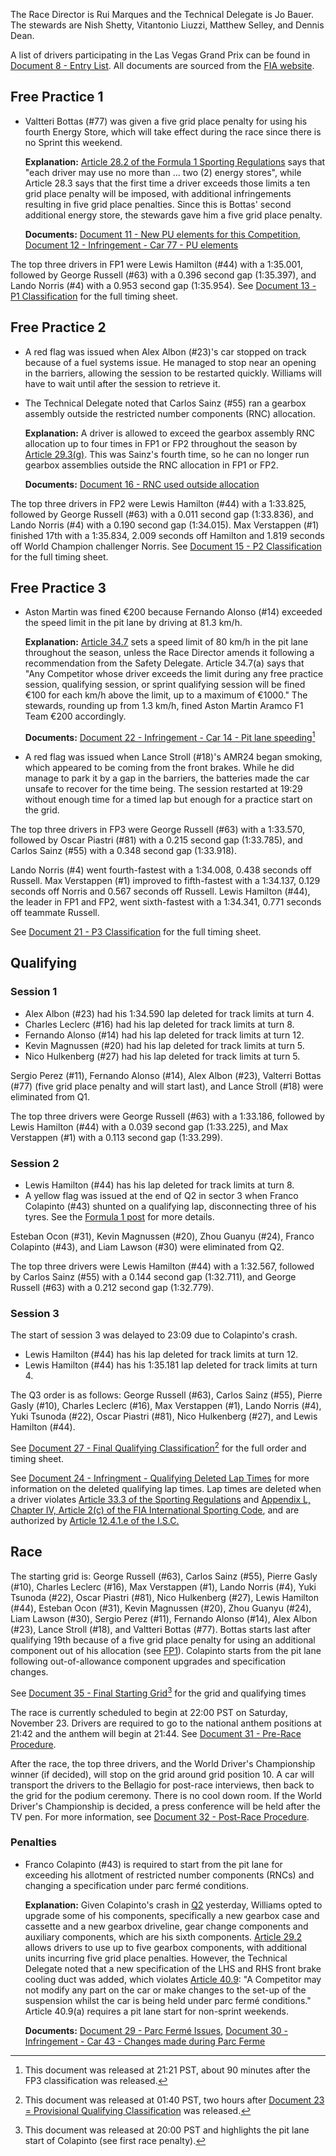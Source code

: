 The Race Director is Rui Marques and the Technical Delegate is Jo Bauer. The stewards are Nish Shetty,
Vitantonio Liuzzi, Matthew Selley, and Dennis Dean.

A list of drivers participating in the Las Vegas Grand Prix can be found in [Document 8 - Entry List](https://www.fia.com/sites/default/files/decision-document/2024%20Las%20Vegas%20Grand%20Prix%20-%20Entry%20List.pdf#page=2).
All documents are sourced from the [FIA website](https://www.fia.com/documents/championships/fia-formula-one-world-championship-14/season/season-2024-2043).

## Free Practice 1

- Valtteri Bottas (#77) was given a five grid place penalty for using his fourth Energy Store, which
  will take effect during the race since there is no Sprint this weekend.

  **Explanation:** [Article 28.2 of the Formula 1 Sporting Regulations](https://www.fia.com/sites/default/files/fia_2024_formula_1_sporting_regulations_-_issue_7_-_2024-07-31.pdf#page=29)
  says that "each driver may use no more than ... two (2) energy stores", while Article 28.3 says
  that the first time a driver exceeds those limits a ten grid place penalty will be imposed, with
  additional infringements resulting in five grid place penalties. Since this is Bottas' second
  additional energy store, the stewards gave him a five grid place penalty.

  **Documents:** [Document 11 - New PU elements for this Competition](https://www.fia.com/sites/default/files/decision-document/2024%20Las%20Vegas%20Grand%20Prix%20-%20New%20PU%20elements%20for%20this%20Competition.pdf#page=2),
  [Document 12 - Infringement - Car 77 - PU elements](https://www.fia.com/sites/default/files/decision-document/2024%20Las%20Vegas%20Grand%20Prix%20-%20Infringement%20-%20Car%2077%20-%20PU%20elements.pdf)

The top three drivers in FP1 were Lewis Hamilton (#44) with a 1:35.001, followed by George Russell
(#63) with a 0.396 second gap (1:35.397), and Lando Norris (#4) with a 0.953 second gap (1:35.954).
See [Document 13 - P1 Classification](https://www.fia.com/sites/default/files/decision-document/2024%20Las%20Vegas%20Grand%20Prix%20-%20P1%20Classification.pdf#page=2)
for the full timing sheet.

## Free Practice 2

- A red flag was issued when Alex Albon (#23)'s car stopped on track because of a fuel
  systems issue. He managed to stop near an opening in the barriers, allowing the session to be
  restarted quickly. Williams will have to wait until after the session to retrieve it.

- The Technical Delegate noted that Carlos Sainz (#55) ran a gearbox assembly outside the restricted
  number components (RNC) allocation.

  **Explanation:** A driver is allowed to exceed the gearbox assembly RNC allocation up to four times
  in FP1 or FP2 throughout the season by [Article 29.3(g)](https://www.fia.com/sites/default/files/fia_2024_formula_1_sporting_regulations_-_issue_7_-_2024-07-31.pdf#page=32).
  This was Sainz's fourth time, so he can no longer run gearbox assemblies outside the RNC allocation
  in FP1 or FP2.

  **Documents:** [Document 16 - RNC used outside allocation](https://www.fia.com/sites/default/files/decision-document/2024%20Las%20Vegas%20Grand%20Prix%20-%20RNC%20used%20outside%20allocation.pdf)

The top three drivers in FP2 were Lewis Hamilton (#44) with a 1:33.825, followed by George Russell
(#63) with a 0.011 second gap (1:33.836), and Lando Norris (#4) with a 0.190 second gap (1:34.015).
Max Verstappen (#1) finished 17th with a 1:35.834, 2.009 seconds off Hamilton and 1.819 seconds off
World Champion challenger Norris. See [Document 15 - P2 Classification](https://www.fia.com/sites/default/files/decision-document/2024%20Las%20Vegas%20Grand%20Prix%20-%20P2%20Classification.pdf#page=2)
for the full timing sheet.

## Free Practice 3

- Aston Martin was fined €200 because Fernando Alonso (#14) exceeded the speed limit in the pit lane
  by driving at 81.3 km/h.

  **Explanation:** [Article 34.7](https://www.fia.com/sites/default/files/fia_2024_formula_1_sporting_regulations_-_issue_7_-_2024-07-31.pdf#page=41)
  sets a speed limit of 80 km/h in the pit lane throughout the season, unless the Race Director amends
  it following a recommendation from the Safety Delegate. Article 34.7(a) says that "Any Competitor
  whose driver exceeds the limit during any free practice session, qualifying session, or sprint
  qualifying session will be fined €100 for each km/h above the limit, up to a maximum of €1000."
  The stewards, rounding up from 1.3 km/h, fined Aston Martin Aramco F1 Team €200 accordingly.

  **Documents:** [Document 22 - Infringement - Car 14 - Pit lane speeding](https://www.fia.com/sites/default/files/decision-document/2024%20Las%20Vegas%20Grand%20Prix%20-%20Infringement%20-%20Car%2014%20-%20Pit%20lane%20speeding.pdf)[^1]

- A red flag was issued when Lance Stroll (#18)'s AMR24 began smoking, which appeared to be coming
  from the front brakes. While he did manage to park it by a gap in the barriers, the batteries made
  the car unsafe to recover for the time being. The session restarted at 19:29 without enough time
  for a timed lap but enough for a practice start on the grid.

The top three drivers in FP3 were George Russell (#63) with a 1:33.570, followed by Oscar Piastri
(#81) with a 0.215 second gap (1:33.785), and Carlos Sainz (#55) with a 0.348 second gap (1:33.918).

Lando Norris (#4) went fourth-fastest with a 1:34.008, 0.438 seconds off Russell. Max Verstappen (#1)
improved to fifth-fastest with a 1:34.137, 0.129 seconds off Norris and 0.567 seconds off Russell.
Lewis Hamilton (#44), the leader in FP1 and FP2, went sixth-fastest with a 1:34.341, 0.771 seconds
off teammate Russell.

See [Document 21 - P3 Classification](https://www.fia.com/sites/default/files/decision-document/2024%20Las%20Vegas%20Grand%20Prix%20-%20P3%20Classification.pdf#page=2)
for the full timing sheet.

## Qualifying

### Session 1

- Alex Albon (#23) had his 1:34.590 lap deleted for track limits at turn 4.
- Charles Leclerc (#16) had his lap deleted for track limits at turn 8.
- Fernando Alonso (#14) had his lap deleted for track limits at turn 12.
- Kevin Magnussen (#20) had his lap deleted for track limits at turn 5.
- Nico Hulkenberg (#27) had his lap deleted for track limits at turn 5.

Sergio Perez (#11), Fernando Alonso (#14), Alex Albon (#23), Valterri Bottas (#77) (five grid place
penalty and will start last), and Lance Stroll (#18) were eliminated from Q1.

The top three drivers were George Russell (#63) with a 1:33.186, followed by Lewis Hamilton (#44)
with a 0.039 second gap (1:33.225), and Max Verstappen (#1) with a 0.113 second gap (1:33.299).

### Session 2

- Lewis Hamilton (#44) has his lap deleted for track limits at turn 8.
- A yellow flag was issued at the end of Q2 in sector 3 when Franco Colapinto (#43) shunted on a
  qualifying lap, disconnecting three of his tyres. See the [Formula 1 post](https://www.formula1.com/en/latest/article/must-see-colapinto-suffers-massive-crash-in-las-vegas-qualifying.3PBCHS0eA8K6LD8d2JY0G7)
  for more details.

Esteban Ocon (#31), Kevin Magnussen (#20), Zhou Guanyu (#24), Franco Colapinto (#43), and Liam Lawson
(#30) were eliminated from Q2.

The top three drivers were Lewis Hamilton (#44) with a 1:32.567, followed by Carlos Sainz (#55) with
a 0.144 second gap (1:32.711), and George Russell (#63) with a 0.212 second gap (1:32.779).

### Session 3

The start of session 3 was delayed to 23:09 due to Colapinto's crash.

- Lewis Hamilton (#44) has his lap deleted for track limits at turn 12.
- Lewis Hamilton (#44) has his 1:35.181 lap deleted for track limits at turn 4.

The Q3 order is as follows: George Russell (#63), Carlos Sainz (#55), Pierre Gasly (#10), Charles
Leclerc (#16), Max Verstappen (#1), Lando Norris (#4), Yuki Tsunoda (#22), Oscar Piastri (#81), Nico
Hulkenberg (#27), and Lewis Hamilton (#44).

See [Document 27 - Final Qualifying Classification](https://www.fia.com/sites/default/files/decision-document/2024%20Las%20Vegas%20Grand%20Prix%20-%20Final%20Qualifying%20Classification.pdf#page=2)[^2]
for the full order and timing sheet.

See [Document 24 - Infringment - Qualifying Deleted Lap Times](https://www.fia.com/sites/default/files/decision-document/2024%20Las%20Vegas%20Grand%20Prix%20-%20Infringement%20-%20Qualifying%20Deleted%20Lap%20Times.pdf#page=2)
for more information on the deleted qualifying lap times. Lap times are deleted when a driver violates
[Article 33.3 of the Sporting Regulations](https://www.fia.com/sites/default/files/fia_2024_formula_1_sporting_regulations_-_issue_7_-_2024-07-31.pdf#page=40)
and [Appendix L, Chapter IV, Article 2(c) of the FIA International Sporting Code](https://www.fia.com/sites/default/files/4_-_appendix_l_2024_publie_le_17_october_2024.pdf#page=56),
and are authorized by [Article 12.4.1.e of the I.S.C.](https://www.fia.com/sites/default/files/2024_international_sporting_code_fr-en_clean_version-_14.12.2023.pdf#page=53)

## Race

The starting grid is: George Russell (#63), Carlos Sainz (#55), Pierre Gasly (#10), Charles Leclerc
(#16), Max Verstappen (#1), Lando Norris (#4), Yuki Tsunoda (#22), Oscar Piastri (#81), Nico Hulkenberg
(#27), Lewis Hamilton (#44), Esteban Ocon (#31), Kevin Magnussen (#20), Zhou Guanyu (#24), Liam Lawson
(#30), Sergio Perez (#11), Fernando Alonso (#14), Alex Albon (#23), Lance Stroll (#18), and Valtteri
Bottas (#77). Bottas starts last after qualifying 19th because of a five grid place penalty for using
an additional component out of his allocation (see [FP1](#section-free-practice-1)). Colapinto starts
from the pit lane following out-of-allowance component upgrades and specification changes.

See [Document 35 - Final Starting Grid](https://www.fia.com/sites/default/files/decision-document/2024%20Las%20Vegas%20Grand%20Prix%20-%20Final%20Starting%20Grid.pdf#page=2)[^3]
for the grid and qualifying times

The race is currently scheduled to begin at 22:00 PST on Saturday, November 23. Drivers are required
to go to the national anthem positions at 21:42 and the anthem will begin at 21:44.
See [Document 31 - Pre-Race Procedure](https://www.fia.com/sites/default/files/decision-document/2024%20Las%20Vegas%20Grand%20Prix%20-%20Pre-Race%20Procedure.pdf).

After the race, the top three drivers, and the World Driver's Championship winner (if decided), will
stop on the grid around grid position 10. A car will transport the drivers to the Bellagio for post-race
interviews, then back to the grid for the podium ceremony. There is no cool down room. If the World
Driver's Championship is decided, a press conference will be held after the TV pen. For more information,
see [Document 32 - Post-Race Procedure](https://www.fia.com/sites/default/files/decision-document/2024%20Las%20Vegas%20Grand%20Prix%20-%20Post-Race%20Procedure.pdf).

### Penalties

- Franco Colapinto (#43) is required to start from the pit lane for exceeding his allotment of
  restricted number components (RNCs) and changing a specification under parc fermé conditions.

  **Explanation:** Given Colapinto's crash in [Q2](#section-session-2) yesterday, Williams opted to
  upgrade some of his components, specifically a new gearbox case and cassette and a new gearbox
  driveline, gear change components and auxiliary components, which are his sixth components.
  [Article 29.2](https://www.fia.com/sites/default/files/fia_2024_formula_1_sporting_regulations_-_issue_7_-_2024-07-31.pdf#page=30)
  allows drivers to use up to five gearbox components, with additional units incurring five grid
  place penalties. However, the Technical Delegate noted that a new specification of the LHS and RHS
  front brake cooling duct was added, which violates [Article 40.9](https://www.fia.com/sites/default/files/fia_2024_formula_1_sporting_regulations_-_issue_7_-_2024-07-31.pdf#page=51): "A Competitor may not modify any part on the car or make changes to
  the set-up of the suspension whilst the car is being held under parc fermé conditions." Article
  40.9(a) requires a pit lane start for non-sprint weekends.

  **Documents:** [Document 29 - Parc Fermé Issues](https://www.fia.com/sites/default/files/decision-document/2024%20Las%20Vegas%20Grand%20Prix%20-%20Parc%20Ferm%C3%A9%20Issues.pdf),
  [Document 30 - Infringement - Car 43 - Changes made during Parc Ferme](https://www.fia.com/sites/default/files/decision-document/2024%20Las%20Vegas%20Grand%20Prix%20-%20Infringement%20-%20Car%2043%20-%20Changes%20made%20during%20Parc%20Ferme.pdf)

[^1]: This document was released at 21:21 PST, about 90 minutes after the FP3 classification was released.
[^2]: This document was released at 01:40 PST, two hours after [Document 23 = Provisional Qualifying Classification](https://www.fia.com/sites/default/files/decision-document/2024%20Las%20Vegas%20Grand%20Prix%20-%20Provisional%20Qualifying%20Classification.pdf#page=2) was released.
[^3]: This document was released at 20:00 PST and highlights the pit lane start of Colapinto (see first race penalty).
